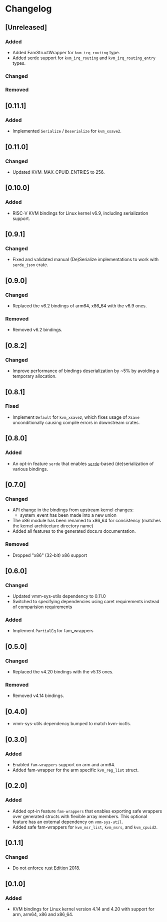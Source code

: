 # Changelog

## [Unreleased]

### Added

- Added FamStructWrapper for `kvm_irq_routing` type.
- Added serde support for `kvm_irq_routing` and `kvm_irq_routing_entry` types.

### Changed

### Removed

## [0.11.1]

### Added

- Implemented `Serialize` / `Deserialize` for `kvm_xsave2`.

## [0.11.0]

### Changed

- Updated KVM_MAX_CPUID_ENTRIES to 256.

## [0.10.0]

### Added

- RISC-V KVM bindings for Linux kernel v6.9, including serialization support.

## [0.9.1]

### Changed

- Fixed and validated manual (De)Serialize implementations to work with
  `serde_json` crate.

## [0.9.0]

### Changed

- Replaced the v6.2 bindings of arm64, x86\_64 with the v6.9 ones.

### Removed

- Removed v6.2 bindings.

## [0.8.2]

### Changed

- Improve performance of bindings deserialization by \~5% by avoiding
  a temporary allocation.

## [0.8.1]

### Fixed

- Implement `Default` for `kvm_xsave2`, which fixes usage of `Xsave`
  unconditionally causing compile errors in downstream crates.

## [0.8.0]

### Added

- An opt-in feature `serde` that enables [`serde`](https://serde.rs)-based
  (de)serialization of various bindings.

## [0.7.0]

### Changed
- API change in the bindings from upstream kernel changes:
  * system\_event has been made into a new union
- The x86 module has been renamed to x86\_64 for consistency (matches the kernel
  architecture directory name)
- Added all features to the generated docs.rs documentation.

### Removed

- Dropped "x86" (32-bit) x86 support

## [0.6.0]

### Changed

- Updated vmm-sys-utils dependency to 0.11.0
- Switched to specifying dependencies using caret requirements
  instead of comparision requirements

### Added

- Implement `PartialEq` for fam\_wrappers

## [0.5.0]

### Changed

- Replaced the v4.20 bindings with the v5.13 ones.

### Removed

- Removed v4.14 bindings.

## [0.4.0]

- vmm-sys-utils dependency bumped to match kvm-ioctls.

## [0.3.0]

### Added

- Enabled `fam-wrappers` support on arm and arm64.
- Added fam-wrapper for the arm specific `kvm_reg_list` struct.

## [0.2.0]

### Added

- Added opt-in feature `fam-wrappers` that enables exporting
  safe wrappers over generated structs with flexible array
  members. This optional feature has an external dependency
  on `vmm-sys-util`.
- Added safe fam-wrappers for `kvm_msr_list`, `kvm_msrs`,
  and `kvm_cpuid2`.

## [0.1.1]

### Changed

- Do not enforce rust Edition 2018.

## [0.1.0]

### Added

- KVM bindings for Linux kernel version 4.14 and 4.20 with
  support for arm, arm64, x86 and x86_64.

